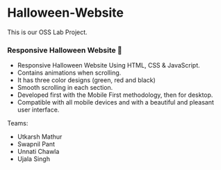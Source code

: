 # Halloween-Website

This is our OSS Lab Project.

### Responsive Halloween Website 🎃

- Responsive Halloween Website Using HTML, CSS & JavaScript.
- Contains animations when scrolling.
- It has three color designs (green, red and black)
- Smooth scrolling in each section.
- Developed first with the Mobile First methodology, then for desktop.
- Compatible with all mobile devices and with a beautiful and pleasant user interface.

Teams:
- Utkarsh Mathur
- Swapnil Pant 
- Unnati Chawla
- Ujala Singh
